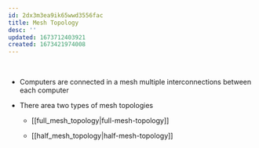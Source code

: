 ```yaml
---
id: 2dx3m3ea9ik65wwd3556fac
title: Mesh Topology
desc: ''
updated: 1673712403921
created: 1673421974008
---
```



 

-   Computers are connected in a mesh multiple interconnections between each computer

-   There area two types of mesh topologies

    -   [[full_mesh_topology|full-mesh-topology]]

    -   [[half_mesh_topology|half-mesh-topology]]
